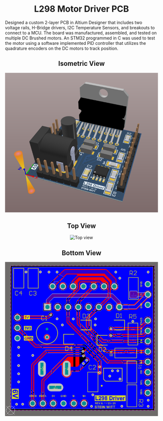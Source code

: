 <h1 align="center">L298 Motor Driver PCB</h1>
  <p align="left">
    Designed a custom 2-layer PCB in Altium Designer that includes two voltage rails, H-Bridge drivers, I2C Temperature Sensors, and breakouts to connect to a MCU. The board was manufactured, assembled, and tested on multiple DC Brushed motors. An STM32 programmed in C was used to test the motor using a software implemented PID controller that utilizes the quadrature encoders on the DC motors to track position.
  </p>

<h2 align="center">Isometric View</h2>
  <p align="center">
    <img src="iso_view.png" alt="Iso view" width="600">
  </p>

<h2 align="center">Top View</h2>
  <p align="center">
    <img src="top_view.png" alt="Top view" width="600">
  </p>

<h2 align="center">Bottom View</h2>
  <p align="center">
    <img src="bottom_view.png" alt="Bottom View" width="600">
  </p>
